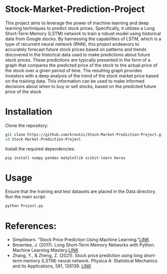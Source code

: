 # Stock-Market-Prediction-Project
This project aims to leverage the power of machine learning and 
deep learning techniques to predict stock prices. Specifically, it utilizes a Long Short-Term Memory (LSTM) network to train a robust 
model using historical data from Google stocks. By harnessing the 
capabilities of LSTM, which is a type of recurrent neural network (RNN), this project endeavors to accurately forecast future stock 
prices based on patterns and trends discovered in the historical data
used to make predictions about future stock prices. 
These predictions are typically presented in the form of a graph that 
compares the predicted price of the stock to the actual price of the 
stock over a given period of time.
The resulting graph provides investors with a deep analysis of the 
trend of the stock market price based on the training data. This 
information can be used to make informed decisions about when to 
buy or sell stocks, based on the predicted future price of the stock

# Installation

Clone the repository:
  
```bash
git clone https://github.com/kreutzi/Stock-Market-Prediction-Project.git
cd Stock-Market-Prediction-Project
```

Install the required dependencies:

```bash
pip install numpy pandas matplotlib scikit-learn keras
```
# Usage

Ensure that the training and test datasets are placed in the Data directory.
Run the main script:

```bash
python Project.py
```

# References:
- Simplilearn. "Stock Price Prediction Using Machine Learning."[LINK](https://www.simplilearn.com/tutorials/machine-learning-tutorial/stock-price-prediction-using-machine-learning)
- Brownlee, J. (2017). Long Short-Term Memory Networks with Python. Machine Learning Mastery.[LINK](https://machinelearningmastery.com/lstms-with-python/)
- Zhang, Y., & Zheng, Z. (2021). Stock price prediction using long short-term memory (LSTM) neural network. Physica A: Statistical Mechanics and its Applications, 581, 126139. [LINK](https://www.sciencedirect.com/science/article/pii/S0378437121000336)
